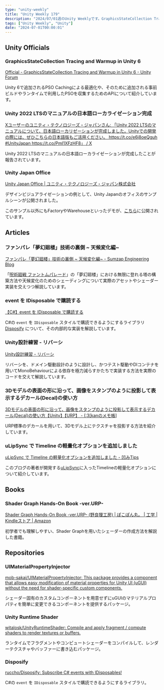 ```yaml
---
type: "unity-weekly"
title: "Unity Weekly 179"
description: "2024/07/01週のUnity Weeklyです。GraphicsStateCollection Tracing and Warmup、Unity 2022 LTS日本語ローカライゼーションなどについて取り上げています。"
tags: ["Unity Weekly", "Unity"]
date: "2024-07-01T00:00:01"
---
```


## Unity Officials

### GraphicsStateCollection Tracing and Warmup in Unity 6

[Official - GraphicsStateCollection Tracing and Warmup in Unity 6 - Unity Forum](https://forum.unity.com/threads/graphicsstatecollection-tracing-and-warmup-in-unity-6.1606386/)

Unity 6で追加されるPSO Cachingによる最適化や、そのために追加される事前ビルドやランタイムで利用したPSOを収集するためのAPIについて紹介しています。

### Unity 2022 LTSのマニュアルの日本語ローカライゼーション完成

[Xユーザーのユニティ・テクノロジーズ・ジャパンさん: 「Unity 2022 LTSのマニュアルについて、日本語ローカリゼーションが完成しました。Unityでの開発の際には、ぜひこちらの日本語版もご活用ください。 https://t.co/e6j8oeQguh #UnityJapan https://t.co/PmI1XFzHF8」 / X](https://x.com/unity_japan/status/1806550632792522785?s=46)

Unity 2022 LTSのマニュアルの日本語ローカライゼーションが完成したことが報告されています。

### Unity Japan Office

[Unity Japan Office | ユニティ・テクノロジーズ・ジャパン株式会社](https://unity3d.jp/industry/demo/unity-japan-office/)

デザインビジュアライゼーションの例として、Unity Japanのオフィスのサンプルシーンが公開されました。

このサンプル以外にもFactoryやWarehouseといったデモが、[こちら](https://unity3d.jp/industry/demo/)に公開されています。

## Articles

### ファンパレ「夢幻廻楼」技術の裏側 ~ 天候変化編~

[ファンパレ「夢幻廻楼」技術の裏側 ~ 天候変化編~ - Sumzap Engineering Blog](https://tech.sumzap.co.jp/entry/technology-regarding-weather-changes-in-jujutsuphanpara-mugenkairo)

「[呪術廻戦 ファントムパレード](https://jujutsuphanpara.jp/)」の「夢幻廻楼」における無限に登れる塔の構築方法や天候変化のためのシェーディングについて実際のアセットやシェーダー実装を交えつつ解説しています。

### event を IDisposable で購読する

[【C#】event を IDisposable で購読する](https://zenn.dev/ruccho/articles/dc6f82771cf650)

C#の `event` を `IDisposable` スタイルで購読できるようにするライブラリ [Disposify](https://github.com/ruccho/Disposify) について、その内部的な実装を解説しています。

### Unity設計練習 - リバーシ

[Unity設計練習 - リバーシ](https://zenn.dev/qemel/articles/f1829f9b847bcb)

リバーシを、ドメイン駆動設計のように設計し、かつテスト駆動やDIコンテナを用いてMonoBehaviourによる依存を極力減らすかたちで実装する方法を実際のコードを交えて解説しています。

### 3Dモデルの表面の形に沿って、画像をスタンプのように投影して表示するデカール(Decal)の使い方

[3Dモデルの表面の形に沿って、画像をスタンプのように投影して表示するデカール(Decal)の使い方【Unity】【URP】 - (:3[kanのメモ帳]](https://kan-kikuchi.hatenablog.com/entry/Decal_Renderer_Feature)

URP標準のデカールを用いて、3Dモデル上にテクスチャを投影する方法を紹介しています。

### uLipSync で Timeline の軽量化オプションを追加しました

[uLipSync で Timeline の軽量化オプションを追加しました - 凹みTips](https://tips.hecomi.com/entry/2024/06/29/232401)

このブログの著者が開発する[uLipSync](https://github.com/hecomi/uLipSync)に入ったTimelineの軽量化オプションについて紹介しています。

## Books

### Shader Graph Hands-On Book -ver.URP- 

[Shader Graph Hands-On Book -ver.URP- (野良狸工房) | ぽこぽん丸。 | 工学 | Kindleストア | Amazon](https://www.amazon.co.jp/dp/B0D8BR44QJ)

初学者でも理解しやすい、Shader Graphを用いたシェーダーの作成方法を解説した書籍。

## Repositories

### UIMaterialPropertyInjector

[mob-sakai/UIMaterialPropertyInjector: This package provides a component that allows easy modification of material properties for Unity UI (uGUI) without the need for shader-specific custom components.](https://github.com/mob-sakai/UIMaterialPropertyInjector)

シェーダー固有のカスタムコンポーネントを用意せずにuGUIのマテリアルプロパティを簡単に変更できるコンポーネントを提供するパッケージ。

### Unity Runtime Shader

[witalosk/UnityRuntimeShader: Compile and apply fragment / compute shaders to render textures or buffers.](https://github.com/witalosk/UnityRuntimeShader)

ランタイムでフラグメントやコンピュートシェーダーをコンパイルして、レンダーテクスチャやバッファーに書き込むパッケージ。

### Disposify

[ruccho/Disposify: Subscribe C# events with IDisposables!](https://github.com/ruccho/Disposify)

C#の `event` を `IDisposable` スタイルで購読できるようにするライブラリ。